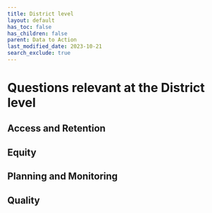 ```yaml
---
title: District level
layout: default
has_toc: false
has_children: false
parent: Data to Action
last_modified_date: 2023-10-21
search_exclude: true
---
```


# Questions relevant at the District level

## Access and Retention

## Equity

## Planning and Monitoring

## Quality